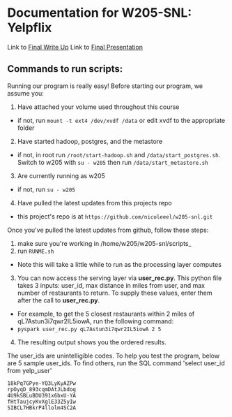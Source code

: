# Documentation for W205-SNL: Yelpflix


Link to [Final Write Up](https://docs.google.com/document/d/1__KCyO2YxckfI8kMvt0_RGtXWWHJaDltoKxJFplHPC4/edit?usp=sharing "Word Write Up")
Link to [Final Presentation](https://docs.google.com/presentation/d/1BHJYVPpNwX8ufXJBnMHRVwLogR4tRKnJkwMF4CmcIQ0/edit#slide=id.g13cccf3cb9_0_67 "PPT Presentation")

## Commands to run scripts:
Running our program is really easy! Before starting our program, we assume you:

1. Have attached your volume used throughout this course
  * if not, run `mount -t ext4 /dev/xvdf /data` or edit xvdf to the appropriate folder
2. Have started hadoop, postgres, and the metastore
  * if not, in root run `/root/start-hadoop.sh` and `/data/start_postgres.sh`. Switch to w205 with `su - w205` then run `/data/start_metastore.sh`
3. Are currently running as w205
  * if not, run `su - w205`
4. Have pulled the latest updates from this projects repo
  * this project's repo is at `https://github.com/nicoleeel/w205-snl.git`

Once you've pulled the latest updates from github, follow these steps:

1. make sure you're working in /home/w205/w205-snl/scripts_
2. run `RUNME.sh`
  * Note this will take a little while to run as the processing layer computes
3. You can now access the serving layer via **user_rec.py**. This python file takes 3 inputs: user_id, max distance in miles from user, and max number of restaurants to return. To supply these values, enter them after the call to **user_rec.py**.
  * For example, to get the 5 closest restaurants within 2 miles of qL7Astun3i7qwr2IL5iowA, run the following command:
  * `pyspark user_rec.py qL7Astun3i7qwr2IL5iowA 2 5`
4. The resulting output shows you the ordered results.

The user_ids are unintelligible codes. To help you test the program, below are 5 sample user_ids. To find others, run the SQL command 'select user_id from yelp_user'

````
18kPq7GPye-YQ3LyKyAZPw
rpOyqD_893cqmDAtJLbdog
4U9kSBLuBDU391x6bxU-YA
fHtTaujcyKvXglE33Z5yIw
SIBCL7HBkrP4llolm4SC2A
````

